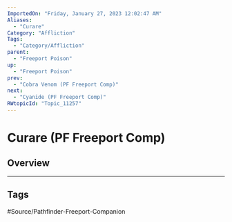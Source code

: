 ```yaml
---
ImportedOn: "Friday, January 27, 2023 12:02:47 AM"
Aliases:
  - "Curare"
Category: "Affliction"
Tags:
  - "Category/Affliction"
parent:
  - "Freeport Poison"
up:
  - "Freeport Poison"
prev:
  - "Cobra Venom (PF Freeport Comp)"
next:
  - "Cyanide (PF Freeport Comp)"
RWtopicId: "Topic_11257"
---
```

# Curare (PF Freeport Comp)
## Overview

---
## Tags
#Source/Pathfinder-Freeport-Companion

